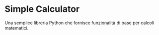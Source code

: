 # Simple Calculator

Una semplice libreria Python che fornisce funzionalità di base per calcoli matematici.